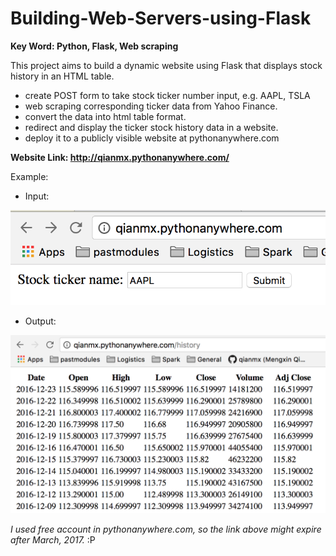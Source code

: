 # Building-Web-Servers-using-Flask
**Key Word: Python, Flask, Web scraping**

This project aims to build a dynamic website using Flask that displays stock history in an HTML table. 

* create POST form to take stock ticker number input, e.g. AAPL, TSLA
* web scraping corresponding ticker data from Yahoo Finance.
* convert the data into html table format.
* redirect and display the ticker stock history data in a website.
* deploy it to a publicly visible website at pythonanywhere.com

**Website Link: http://qianmx.pythonanywhere.com/**

Example: 

* Input:

![alt tag](https://github.com/qianmx/Building-Web-Servers-using-Flask/blob/master/screenshot/submit_form.png)

* Output:

![alt tag](https://github.com/qianmx/Building-Web-Servers-using-Flask/blob/master/screenshot/output.png)

_I used free account in pythonanywhere.com, so the link above might expire after March, 2017._  :P
